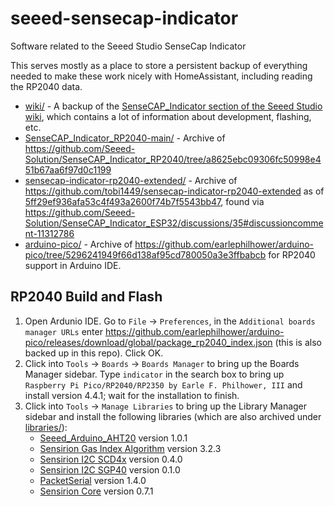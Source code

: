 # seeed-sensecap-indicator

Software related to the Seeed Studio SenseCap Indicator

This serves mostly as a place to store a persistent backup of everything needed to make these work nicely with HomeAssistant, including reading the RP2040 data.

* [wiki/](wiki/) - A backup of the [SenseCAP_Indicator section of the Seeed Studio wiki](https://wiki.seeedstudio.com/Sensor/SenseCAP/SenseCAP_Indicator/Get_started_with_SenseCAP_Indicator/), which contains a lot of information about development, flashing, etc.
* [SenseCAP_Indicator_RP2040-main/](SenseCAP_Indicator_RP2040-main/) - Archive of https://github.com/Seeed-Solution/SenseCAP_Indicator_RP2040/tree/a8625ebc09306fc50998e451b67aa6f97d0c1199
* [sensecap-indicator-rp2040-extended/](sensecap-indicator-rp2040-extended/) - Archive of https://github.com/tobi1449/sensecap-indicator-rp2040-extended as of [5ff29ef936afa53c4f493a2600f74b7f5543bb47](https://github.com/tobi1449/sensecap-indicator-rp2040-extended/tree/5ff29ef936afa53c4f493a2600f74b7f5543bb47), found via https://github.com/Seeed-Solution/SenseCAP_Indicator_ESP32/discussions/35#discussioncomment-11312786
* [arduino-pico/](arduino-pico/) - Archive of https://github.com/earlephilhower/arduino-pico/tree/5296241949f66d138af95cd780050a3e3ffbabcb for RP2040 support in Arduino IDE.

## RP2040 Build and Flash

1. Open Ardunio IDE. Go to `File` -> `Preferences`, in the `Additional boards manager URLs` enter https://github.com/earlephilhower/arduino-pico/releases/download/global/package_rp2040_index.json (this is also backed up in this repo). Click OK.
2. Click into `Tools` -> `Boards` -> `Boards Manager` to bring up the Boards Manager sidebar. Type `indicator` in the search box to bring up `Raspberry Pi Pico/RP2040/RP2350 by Earle F. Philhower, III` and install version 4.4.1; wait for the installation to finish.
3. Click into `Tools` -> `Manage Libraries` to bring up the Library Manager sidebar and install the following libraries (which are also archived under [libraries/](libraries/)):
    * [Seeed_Arduino_AHT20](https://github.com/Seeed-Studio/Seeed_Arduino_AHT20) version 1.0.1
    * [Sensirion Gas Index Algorithm](https://github.com/Sensirion/arduino-gas-index-algorithm) version 3.2.3
    * [Sensirion I2C SCD4x](https://github.com/Sensirion/arduino-i2c-scd4x) version 0.4.0
    * [Sensirion I2C SGP40](https://github.com/Sensirion/arduino-i2c-sgp40) version 0.1.0
    * [PacketSerial](https://github.com/bakercp/PacketSerial) version 1.4.0
    * [Sensirion Core](https://github.com/Sensirion/arduino-core) version 0.7.1
